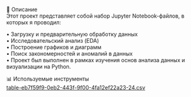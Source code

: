 🧠 Описание</br>
Этот проект представляет собой набор Jupyter Notebook-файлов, в которых я проводил:</br>

• Загрузку и предварительную обработку данных</br>
• Исследовательский анализ (EDA)</br>
• Построение графиков и диаграмм</br>
• Поиск закономерностей и аномалий в данных</br>
• Проект был выполнен в рамках изучения основ анализа данных и визуализации на Python.

📊 Используемые инструменты</br>
[table-eb7f59f9-0eb2-443f-9f00-4fa12ef22a23-24.csv](https://github.com/user-attachments/files/20061299/table-eb7f59f9-0eb2-443f-9f00-4fa12ef22a23-24.csv)
